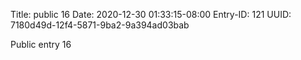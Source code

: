 Title: public 16
Date: 2020-12-30 01:33:15-08:00
Entry-ID: 121
UUID: 7180d49d-12f4-5871-9ba2-9a394ad03bab

Public entry 16